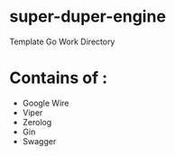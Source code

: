 # super-duper-engine
Template Go Work Directory

# Contains of :
- Google Wire
- Viper
- Zerolog
- Gin
- Swagger